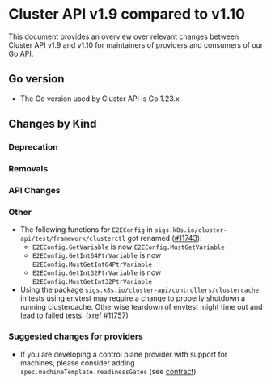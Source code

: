 # Cluster API v1.9 compared to v1.10

This document provides an overview over relevant changes between Cluster API v1.9 and v1.10 for
maintainers of providers and consumers of our Go API.

## Go version

- The Go version used by Cluster API is Go 1.23.x

## Changes by Kind

### Deprecation

### Removals

### API Changes

### Other

- The following functions for `E2EConfig` in `sigs.k8s.io/cluster-api/test/framework/clusterctl` got renamed ([#11743](https://github.com/kubernetes-sigs/cluster-api/pull/11743)):
  - `E2EConfig.GetVariable` is now `E2EConfig.MustGetVariable`
  - `E2EConfig.GetInt64PtrVariable` is now `E2EConfig.MustGetInt64PtrVariable`
  - `E2EConfig.GetInt32PtrVariable` is now `E2EConfig.MustGetInt32PtrVariable`
- Using the package `sigs.k8s.io/cluster-api/controllers/clustercache` in tests using envtest may require a change to properly shutdown a running clustercache. Otherwise teardown of envtest might time out and lead to failed tests. (xref [#11757](https://github.com/kubernetes-sigs/cluster-api/pull/11757))

### Suggested changes for providers

- If you are developing a control plane provider with support for machines, please consider adding `spec.machineTemplate.readinessGates` (see [contract](../contracts/control-plane.md#controlplane-machines))
